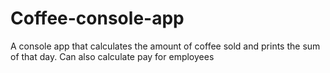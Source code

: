 # Coffee-console-app
A console app that calculates the amount of coffee sold and prints the sum of that day. Can also calculate pay for employees

